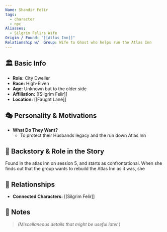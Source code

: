 ```yaml
---
Name: Shandir Felir
tags:
  - character
  - npc
Aliasses:
  - Silgrim Felirs Wife
Origin / Found: "[[Atlas Inn]]"
Relationship w/  Group: Wife to Ghost who helps run the Atlas Inn
---
```

## 🏛️ Basic Info
- **Role:** City Dweller
- **Race:**  High-Elven
- **Age:**  Unknown but to the older side
- **Affiliation:** [[Silgrim Felir]]  
- **Location:** [[Faught Lane]]  

## 🎭 Personality & Motivations
- **What Do They Want?**  
	- To protect their Husbands legacy and the run down Atlas Inn 

## 📖 Backstory & Role in the Story
Found in the atlas inn on session 5, and starts as confrontational. When she finds out that the group wants to rebuild the Atlas Inn as it was, she  

## 🔗 Relationships
- **Connected Characters:** [[Silgrim Felir]]

## 📝 Notes
> *(Miscellaneous details that might be useful later.)*  
